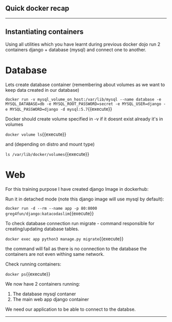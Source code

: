 ## Quick docker recap
---
## Instantiating containers

Using all utilities which you have learnt during previous docker dojo run 2 containers django + database (mysql) and
connect one to another.

# Database
Lets create database container (remembering about volumes as we want to keep data created in our database)

`docker run -v mysql_volume_on_host:/var/lib/mysql --name database -e MYSQL_DATABASE=db -e MYSQL_ROOT_PASSWORD=secret -e MYSQL_USER=django -e MYSQL_PASSWORD=django -d mysql:5.7`{{execute}}

Docker should create volume specified in -v if it doesnt exist already it's in volumes 

`docker volume ls`{{execute}}


and (depending on distro and mount type) 


`ls /var/lib/docker/volumes`{{execute}}

# Web
For this training purpose I have created django Image in dockerhub:

Run it in detached mode (note this django image will use mysql by default):

`docker run -d --rm --name app -p 80:8000 greg4fun/django:katacodaslim`{{execute}}
 

To check database connection run migrate - command responsible for creating/updating database tables.

`docker exec app python3 manage.py migrate`{{execute}}

the command will fail as there is no connection to the database the containers are not even withing same network.

Check running containers:

`docker ps`{{execute}}

We now have 2 containers running:
1. The database mysql contaner 
2. The main web app django container


We need our application to be able to connect to the databse.

---
